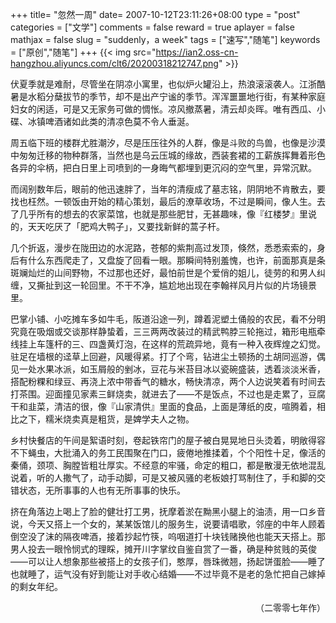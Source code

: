 +++
title= "忽然一周"
date= 2007-10-12T23:11:26+08:00
type = "post"
categories = ["文学"]
comments = false
reward = true
aplayer = false
mathjax = false
slug = "suddenly，a week"
tags = ["速写","随笔"]
keywords = ["原创","随笔"]
+++
{{< img src="https://ian2.oss-cn-hangzhou.aliyuncs.com/clt6/20200318212747.png" >}}

伏夏季就是难耐，尽管坐在阴凉小寓里，也似炉火罐沿上，热浪滚滚袭人。江浙酷暑是水稻分蘖拔节的季节，却不是出产宁谧的季节。浑浑噩噩地行街，有某种家庭妇女的闲适，可是又无家务可做的惆怅。凉风撤蒸暑，清云却炎晖。唯有西瓜、小碟、冰镇啤酒诸如此类的清凉色莫不令人垂涎。

周五临下班的楼群尤胜潮汐，尽是压压往外的人群，像是斗败的鸟兽，也像是沙漠中匆匆迁移的物种群落，当然也是乌云压城的缘故，西装套裙的工薪族挥舞着形色各异的伞柄，把白日里上司喷到的一身晦气都埋到更沉闷的空气里，异常沉默。

而阔别数年后，眼前的他迅速胖了，当年的清瘦成了墓志铭，阴阴地不肯散去，要找也枉然。一顿饭由开始的精心策划，最后的潦草收场，不过是瞬间，像人生。去了几乎所有的想去的农家菜馆，也就是那些肥甘，无甚趣味，像『红楼梦』里说的，天天吃厌了「肥鸡大鸭子」，又要找新鲜的蒿子杆。
<!--more-->
几个折返，漫步在陇田边的水泥路，苍郁的紫荆高过发顶，倏然，悉悉索索的，身后有什么东西爬走了，又盘旋了回看一眼。那瞬间特别羞愧，也许，前面那真是条斑斓灿烂的山间野物，不过那也还好，最怕前世是个爱俏的姐儿，徒劳的和男人纠缠，又撕扯到这一轮回里。不干不净，尴尬地出现在李翰祥风月片似的片场镜景里。

巴掌小铺、小吃摊车多如牛毛，阪道沿途一列，蹲着泥塑土俑般的农民，看不分明究竟在吸烟或交谈那样静蛰着，三三两两改装过的精武鸭脖三轮拖过，箱形电瓶牵线挂上车篷杆的三、四盏黄灯泡，在这样的荒疏异地，竟有一种入夜辉煌之幻觉。驻足在墙根的迳草上回避，风暖得紧。打了个弯，钻进尘土顿扬的土胡同巡游，偶见一处水果冰派，如玉屑般的剉冰，豆花与米苔目冰以瓷碗盛装，透着淡淡米香，搭配粉粿和绿豆、再浇上浓中带香气的糖水，畅快清凉，两个人边说笑着有时间去打茶围。迎面撞见家素三鲜烧卖，就进去了——不是饭点，不过也是走累了，豆腐干和韭菜，清洁的很，像『山家清供』里面的食品，上面是薄纸的皮，喧腾着，相比之下，糯米烧卖真是粗货，是婢学夫人之物。

乡村快餐店的午间是絮语时刻，卷起铁帘门的屋子被白晃晃地日头烫着，明敞得容不下蝇虫，大批涌入的务工民围聚在门口，疲倦地推揉着，个个阳性十足，像活的秦俑，颈项、胸膛皆粗壮厚实。不经意的牢骚，命定的粗口，都是散漫无依地混乱说着，听的人撒气了，动手动脚，可是又被风骚的老板娘打骂制住了，手和脚的交错状态，无所事事的人也有无所事事的快乐。

挤在角落边上喝上了脸的健壮打工男，抚摩着淤在黝黑小腿上的油渍，用一口乡音说，今天又搭上一个女的，某某饭馆儿的服务生，说要请唱歌，邻座的中年人顾着倒空没了沫的隔夜啤酒，接着抄起竹筷，呜咽道打十块钱赌换他也能天天搭上。那男人投去一眼怜悯式的理睬，摊开川字掌纹自鉴自赏了一番，确是种贫贱的英俊——可以让人想象那些被搭上的女孩子们，憨厚，唇珠微翘，扬起饼蛋脸——睡了也就睡了，运气没有好到能让对手收心结婚——不过毕竟不是老的急忙把自己嫁掉的剩女年纪。

<p align="right">（二零零七年作）</p>
